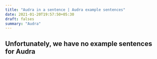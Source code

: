 ```yaml
---
title: "Audra in a sentence | Audra example sentences"
date: 2021-01-20T19:57:50+05:30
draft: falses
summary: "Audra"
---
```

## Unfortunately, we have no example sentences for Audra                 
